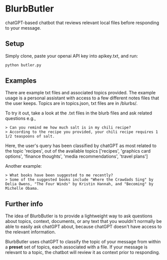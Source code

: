 # BlurbButler

chatGPT-based chatbot that reviews relevant local files before responding to your message.

## Setup

Simply clone, paste your openai API key into apikey.txt, and run:

```bash
python butler.py
```

## Examples
There are example txt files and associated topics provided. The example usage is a personal assistant with access to a few different notes files that the user keeps. Topics are in topics.json, txt files are in /blurbs/.

To try it out, take a look at the .txt files in the blurb files and ask related questions e.g.,
```
> Can you remind me how much salt is in my chili recipe?
> According to the recipe you provided, your chili recipe requires 1 1/2 teaspoons of salt.
```

Here, the user's query has been classified by chatGPT as most related to the topic 'recipes', out of the available topics ['recipes', 'graphics card options', 'finance thoughts', 'media recommendations', 'travel plans']

Another example:
```
> What books have been suggested to me recently?
> Some of the suggested books include "Where the Crawdads Sing" by Delia Owens, "The Four Winds" by Kristin Hannah, and "Becoming" by Michelle Obama.
```

## Further info

The idea of BlurbButler is to provide a lightweight way to ask questions about topics, context, documents, or any text that you wouldn't normally be able to easily ask chatGPT about, because chatGPT doesn't have access to the relevant information.

BlurbButler uses chatGPT to classify the topic of your message from within a **preset** set of topics, each associated with a file. If your message is relevant to a topic, the chatbot will review it as context prior to responding.